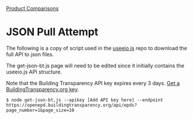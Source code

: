 [Product Comparisons](../../)
# JSON Pull Attempt

The following is a copy of script used in the [useeio.js](https://github.com/modelearth/useeio.js) repo to download the full API to json files.

The get-json-bt.js page will need to be edited since it initially contains the useeio.js API structure.

Note that the Building Transparency API key expires every 3 days. [Get a BuildingTransparency.org key](https://model.earth/OpenFootprint/products/).

```
$ node get-json-bt.js --apikey [Add API key here] --endpoint https://openepd.buildingtransparency.org/api/epds?page_number=1&page_size=10
```
